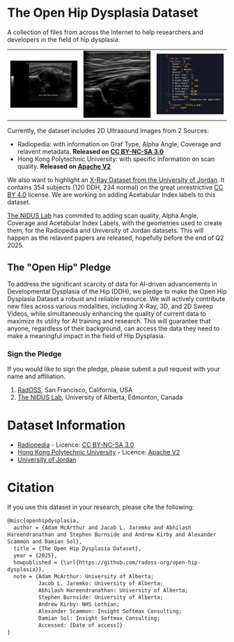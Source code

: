 # The Open Hip Dysplasia Dataset

A collection of files from across the Internet to help researchers and developers in the field of hip dysplasia.

<table>
  <tr>
    <td><img src="radiopedia_ultrasound_2d/167854_1.png" alt="DDH Radiopedia" width="300"></td>
    <td><img src="hong_kong_poly_ultrasound_2d/standard_0.png" alt="DDH Hong Kong PolyU" width="300"></td>
    <td><img src="docs/metadata.png" alt="DDH Radiopedia" width="300"></td>
  </tr>
</table>

Currently, the dataset includes 2D Ultrasound Images from 2 Sources:
- Radiopedia: with information on Graf Type, Alpha Angle, Coverage and relavent metadata. **Released on [CC BY-NC-SA 3.0](https://creativecommons.org/licenses/by-nc-sa/3.0/legalcode)**
- Hong Kong Polytechnic University: with specific information on scan quality. **Released on [Apache V2](https://www.apache.org/licenses/LICENSE-2.0)**

We also want to highlight an [X-Ray Dataset from the University of Jordan](https://data.mendeley.com/datasets/jf3pv98m9g/2). It contains 354 subjects (120 DDH, 234 normal) on the great unrestrictive [CC BY 4.0](https://creativecommons.org/licenses/by/4.0/) license. We are working on adding Acetabular Index labels to this dataset.

[The NIDUS Lab](https://nidusai.ca) has commited to adding scan quality, Alpha Angle, Coverage and Acetabular Index Labels, with the geometries used to create them, for the Radiopedia and University of Jordan datasets. This will happen as the relavent papers are released, hopefully before the end of Q2 2025.

## The "Open Hip" Pledge

To address the significant scarcity of data for AI-driven advancements in Developmental Dysplasia of the Hip (DDH), we pledge to make the Open Hip Dysplasia Dataset a robust and reliable resource. We will actively contribute new files across various modalities, including X-Ray, 3D, and 2D Sweep Videos, while simultaneously enhancing the quality of current data to maximize its utility for AI training and research. This will guarantee that anyone, regardless of their background, can access the data they need to make a meaningful impact in the field of Hip Dysplasia.

### Sign the Pledge

If you would like to sign the pledge, please submit a pull request with your name and affiliation.

1. [RadOSS](https://github.com/radoss-org), San Francisco, California, USA
2. [The NIDUS Lab](https://nidusai.ca), University of Alberta, Edmonton, Canada


# Dataset Information

* [Radiopedia](radiopedia_ultrasound_2d/README.md) - Licence: [CC BY-NC-SA 3.0](radiopedia_ultrasound_2d/LICENSE)
* [Hong Kong Polytechnic University](hong_kong_poly_ultrasound_2d/README.md) - Licence: [Apache V2](hong_kong_poly_ultrasound_2d/LICENSE)
* [University of Jordan](https://data.mendeley.com/datasets/jf3pv98m9g/2)


# Citation

If you use this dataset in your research, please cite the following:

```
@misc{openhipdysplasia,
  author = {Adam McArthur and Jacob L. Jaremko and Abhilash Hareendranathan and Stephen Burnside and Andrew Kirby and Alexander Scammon and Damian Sol},
  title = {The Open Hip Dysplasia Dataset},
  year = {2025},
  howpublished = {\url{https://github.com/radoss-org/open-hip-dysplasia}},
  note = {Adam McArthur: University of Alberta;
          Jacob L. Jaremko: University of Alberta;
          Abhilash Hareendranathan: University of Alberta;
          Stephen Burnside: University of Alberta;
          Andrew Kirby: NHS Lothian;
          Alexander Scammon: Insight Softmax Consulting;
          Damian Sol: Insight Softmax Consulting;
          Accessed: [Date of access]}
}
```
